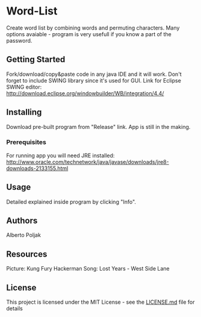 # Word-List

Create word list by combining words and permuting characters.
Many options avaiable - program is very usefull if you know a part of the password.

## Getting Started

Fork/download/copy&paste code in any java IDE and it will work. Don't forget to include SWING library since it's used for GUI.
Link for Eclipse SWING editor: http://download.eclipse.org/windowbuilder/WB/integration/4.4/ 

## Installing

Download pre-built program from "Release" link.
App is still in the making.

### Prerequisites

For running app you will need JRE installed:
http://www.oracle.com/technetwork/java/javase/downloads/jre8-downloads-2133155.html

## Usage

Detailed explained inside program by clicking "Info".
	
## Authors

Alberto Poljak

## Resources

Picture: Kung Fury Hackerman
	Song: Lost Years - West Side Lane

## License

This project is licensed under the MIT License - see the [LICENSE.md](LICENSE.md) file for details


